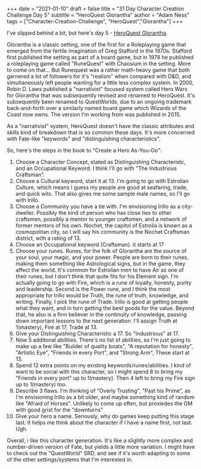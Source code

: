 +++
date = "2021-01-10"
draft = false
title = "31 Day Character Creation Challenge Day 5"
subtitle = "HeroQuest Glorantha"
author = "Adam Ness"
tags = ["Character-Creation-Challenge", "HeroQuest","Glorantha"]
+++

I've slipped behind a bit, but here's day 5 - [HeroQuest Glorantha](https://www.drivethrurpg.com/product/229991/HeroQuest-Glorantha?affiliate_id=6913). 

Glorantha is a classic setting, one of the first for a Roleplaying game that emerged from the fertile imagination of Greg Stafford in the 1970s.  Stafford first published the setting as part of a board game, but in 1978 he published a roleplaying game called "RuneQuest" with Chaosium in the setting. More to come on that... But Runequest was a rather math-heavy game that both garnered a lot of followers for it's "realism" when compared with D&D, and simultaneously left people wanting for a little less complex system. In 2000, Robin D. Laws published a "narrativist" focused system called Hero Wars for Glorantha that was subsequently revised and renamed to HeroQuest.  It's subsequently been renamed to QuestWorlds, due to an ongoing trademark back-and-forth over a similarly named board game which Wizards of the Coast now owns. The version I'm working from was published in 2015. 

As a "narrativist" system, HeroQuest doesn't have the classic attributes and skills kind of breakdown that is so common these days.  It's more concerned with Fate-like "keywords" and "distinguishing characteristics". 

So, here's the steps in the book to "Create a Hero As-You-Go":

1) Choose a Character Concept, stated as Distinguishing Characteristc, and an Occupational Keyword. I think I'll go with "The Industrious Craftsman". 
2) Choose a Cultural keyword, start it at 13.  I'm going to go with Estrolian Culture, which means I guess my people are good at seafaring, trade, and quick wits. That also gives me some sample male names, so I'll go with Irillo.
3) Choose a Community you have a tie with. I'm envisioning Irillo as a city-dweller. Possibly the kind of person who has close ties to other craftsmen, possibly a mentor to younger craftsmen, and a network of former mentors of his own. Nochet, the capitol of Estrolia is known as a cosmopolitan city, so I will say his community is the Nochet Craftsman district, with a rating of 13. 
4) Choose an Occupational keyword (Craftsman). it starts at 17 
5) Choose your runes. Runes, for the folk of Glorantha are the source of your soul, your magic, and your power. People are born to their runes, making them something like Astrological signs, but in the game, they affect the world. It's common for Estrolian men to have Air as one of their runes, but I don't think that quite fits for his Element sign. I'm actually going to go with Fire, which is a rune of loyalty, honesty, purity and leadership. Second is the Power rune, and I think the most appropriate for Irillo would be Truth, the rune of truth, knowledge, and writing. Finally, I pick the rune of Trade. Irillo is good at getting people what they want, and in turn getting the best goods for the value. Beyond that, he also is a firm believer in the continuity of knowledge, passing down important lessons to the next generation. I'll assign Truth at 1(mastery), Fire at 17, Trade at 13.
6) Give your Distinguishing Characteristic a 17. So "Industrious" at 17.
7) Now 5 additonal abilities. There's no list of abilities, so I'm just going to make up a few like "Builder of quality boats", "A reputation for honesty", "Artistic Eye", "Friends in every Port", and "Strong Arm", These start at 13.  
8) Spend 12 extra points on my existing keywords/runes/abilities.  I kind of want to be social with this character, so I might spend 8 to bring my "Friends in every port" up to 1(mastery). Then 4 left to bring my Fire sign up to 1(mastery) too. 
9) Describe 3 flaws. I'm thinking of "Overly Trusting", "Past his Prime", as I'm envisioning Irillo as a bit older, and maybe something kind of random like "Afraid of Horses".  Unlikely to come up often, but proviedes the GM with good grist for the "downturns" 
10) Give your hero a name. Seriously, why do games keep putting this stage last. It helps me think about the character if I have a name first, not last. Ugh. 

Overall, i like this character generation.  It's like a slightly more complex and number-driven version of Fate, but yields a little more variation. I might have to check out the "QuestWorld" SRD, and see if it's worth adapting to some of the other settings/systems that I'm interested in. 
